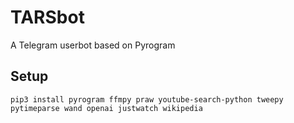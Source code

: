 # TARSbot
A Telegram userbot based on Pyrogram

## Setup
```
pip3 install pyrogram ffmpy praw youtube-search-python tweepy pytimeparse wand openai justwatch wikipedia
```
